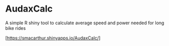 # AudaxCalc

A simple R shiny tool to calculate average speed and power needed for long bike rides

[https://smacarthur.shinyapps.io/AudaxCalc/]